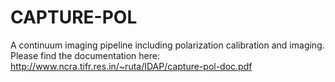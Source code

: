 # CAPTURE-POL
A continuum imaging pipeline including polarization calibration and imaging.
Please find the documentation here:
http://www.ncra.tifr.res.in/~ruta/IDAP/capture-pol-doc.pdf
